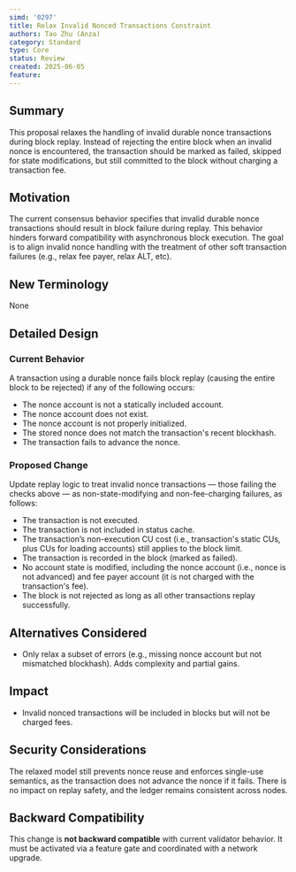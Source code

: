 ```yaml
---
simd: '0297'
title: Relax Invalid Nonced Transactions Constraint
authors: Tao Zhu (Anza)
category: Standard
type: Core
status: Review
created: 2025-06-05
feature:
---
```


## Summary

This proposal relaxes the handling of invalid durable nonce transactions during
block replay. Instead of rejecting the entire block when an invalid nonce is
encountered, the transaction should be marked as failed, skipped for state
modifications, but still committed to the block without charging a transaction
fee.

## Motivation

The current consensus behavior specifies that invalid durable nonce transactions
should result in block failure during replay. This behavior hinders forward
compatibility with asynchronous block execution. The goal is to align invalid
nonce handling with the treatment of other soft transaction failures (e.g.,
relax fee payer, relax ALT, etc).

## New Terminology

None

## Detailed Design

### Current Behavior

A transaction using a durable nonce fails block replay (causing the entire
block to be rejected) if any of the following occurs:

- The nonce account is not a statically included account.
- The nonce account does not exist.
- The nonce account is not properly initialized.
- The stored nonce does not match the transaction's recent blockhash.
- The transaction fails to advance the nonce.


### Proposed Change

Update replay logic to treat invalid nonce transactions — those failing the
checks above — as non-state-modifying and non-fee-charging failures, as follows:

- The transaction is not executed.
- The transaction is not included in status cache.
- The transaction’s non-execution CU cost (i.e., transaction's static CUs, plus
  CUs for loading accounts) still applies to the block limit.
- The transaction is recorded in the block (marked as failed).
- No account state is modified, including the nonce account (i.e., nonce is
  not advanced) and fee payer account (it is not charged with the transaction's
  fee).
- The block is not rejected as long as all other transactions replay
  successfully.

## Alternatives Considered

- Only relax a subset of errors (e.g., missing nonce account but not mismatched
  blockhash). Adds complexity and partial gains.

## Impact

- Invalid nonced transactions will be included in blocks but will not be charged
  fees.

## Security Considerations

The relaxed model still prevents nonce reuse and enforces single-use semantics,
as the transaction does not advance the nonce if it fails. There is no impact
on replay safety, and the ledger remains consistent across nodes.

## Backward Compatibility

This change is **not backward compatible** with current validator behavior. It
must be activated via a feature gate and coordinated with a network upgrade.
